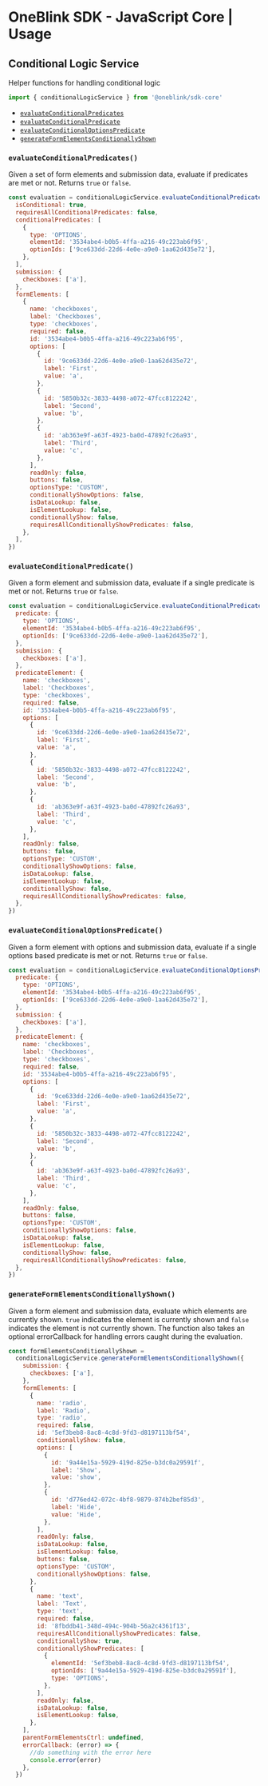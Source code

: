 # OneBlink SDK - JavaScript Core | Usage

## Conditional Logic Service

Helper functions for handling conditional logic

```js
import { conditionalLogicService } from '@oneblink/sdk-core'
```

- [`evaluateConditionalPredicates`](#evaluateconditionalpredicates)
- [`evaluateConditionalPredicate`](#evaluateconditionalpredicate)
- [`evaluateConditionalOptionsPredicate`](#evaluateconditionaloptionspredicate)
- [`generateFormElementsConditionallyShown`](#generateFormElementsConditionallyShown)

### `evaluateConditionalPredicates()`

Given a set of form elements and submission data, evaluate if predicates are met or not. Returns `true` or `false`.

```js
const evaluation = conditionalLogicService.evaluateConditionalPredicates({
  isConditional: true,
  requiresAllConditionalPredicates: false,
  conditionalPredicates: [
    {
      type: 'OPTIONS',
      elementId: '3534abe4-b0b5-4ffa-a216-49c223ab6f95',
      optionIds: ['9ce633dd-22d6-4e0e-a9e0-1aa62d435e72'],
    },
  ],
  submission: {
    checkboxes: ['a'],
  },
  formElements: [
    {
      name: 'checkboxes',
      label: 'Checkboxes',
      type: 'checkboxes',
      required: false,
      id: '3534abe4-b0b5-4ffa-a216-49c223ab6f95',
      options: [
        {
          id: '9ce633dd-22d6-4e0e-a9e0-1aa62d435e72',
          label: 'First',
          value: 'a',
        },
        {
          id: '5850b32c-3833-4498-a072-47fcc8122242',
          label: 'Second',
          value: 'b',
        },
        {
          id: 'ab363e9f-a63f-4923-ba0d-47892fc26a93',
          label: 'Third',
          value: 'c',
        },
      ],
      readOnly: false,
      buttons: false,
      optionsType: 'CUSTOM',
      conditionallyShowOptions: false,
      isDataLookup: false,
      isElementLookup: false,
      conditionallyShow: false,
      requiresAllConditionallyShowPredicates: false,
    },
  ],
})
```

### `evaluateConditionalPredicate()`

Given a form element and submission data, evaluate if a single predicate is met or not. Returns `true` or `false`.

```js
const evaluation = conditionalLogicService.evaluateConditionalPredicates({
  predicate: {
    type: 'OPTIONS',
    elementId: '3534abe4-b0b5-4ffa-a216-49c223ab6f95',
    optionIds: ['9ce633dd-22d6-4e0e-a9e0-1aa62d435e72'],
  },
  submission: {
    checkboxes: ['a'],
  },
  predicateElement: {
    name: 'checkboxes',
    label: 'Checkboxes',
    type: 'checkboxes',
    required: false,
    id: '3534abe4-b0b5-4ffa-a216-49c223ab6f95',
    options: [
      {
        id: '9ce633dd-22d6-4e0e-a9e0-1aa62d435e72',
        label: 'First',
        value: 'a',
      },
      {
        id: '5850b32c-3833-4498-a072-47fcc8122242',
        label: 'Second',
        value: 'b',
      },
      {
        id: 'ab363e9f-a63f-4923-ba0d-47892fc26a93',
        label: 'Third',
        value: 'c',
      },
    ],
    readOnly: false,
    buttons: false,
    optionsType: 'CUSTOM',
    conditionallyShowOptions: false,
    isDataLookup: false,
    isElementLookup: false,
    conditionallyShow: false,
    requiresAllConditionallyShowPredicates: false,
  },
})
```

### `evaluateConditionalOptionsPredicate()`

Given a form element with options and submission data, evaluate if a single options based predicate is met or not. Returns `true` or `false`.

```js
const evaluation = conditionalLogicService.evaluateConditionalOptionsPredicate({
  predicate: {
    type: 'OPTIONS',
    elementId: '3534abe4-b0b5-4ffa-a216-49c223ab6f95',
    optionIds: ['9ce633dd-22d6-4e0e-a9e0-1aa62d435e72'],
  },
  submission: {
    checkboxes: ['a'],
  },
  predicateElement: {
    name: 'checkboxes',
    label: 'Checkboxes',
    type: 'checkboxes',
    required: false,
    id: '3534abe4-b0b5-4ffa-a216-49c223ab6f95',
    options: [
      {
        id: '9ce633dd-22d6-4e0e-a9e0-1aa62d435e72',
        label: 'First',
        value: 'a',
      },
      {
        id: '5850b32c-3833-4498-a072-47fcc8122242',
        label: 'Second',
        value: 'b',
      },
      {
        id: 'ab363e9f-a63f-4923-ba0d-47892fc26a93',
        label: 'Third',
        value: 'c',
      },
    ],
    readOnly: false,
    buttons: false,
    optionsType: 'CUSTOM',
    conditionallyShowOptions: false,
    isDataLookup: false,
    isElementLookup: false,
    conditionallyShow: false,
    requiresAllConditionallyShowPredicates: false,
  },
})
```

### `generateFormElementsConditionallyShown()`

Given a form element and submission data, evaluate which elements are currently shown. `true` indicates the element is currently shown and `false` indicates the element is not currently shown.
The function also takes an optional errorCallback for handling errors caught during the evaluation.

```js
const formElementsConditionallyShown =
  conditionalLogicService.generateFormElementsConditionallyShown({
    submission: {
      checkboxes: ['a'],
    },
    formElements: [
      {
        name: 'radio',
        label: 'Radio',
        type: 'radio',
        required: false,
        id: '5ef3beb8-8ac8-4c8d-9fd3-d8197113bf54',
        conditionallyShow: false,
        options: [
          {
            id: '9a44e15a-5929-419d-825e-b3dc0a29591f',
            label: 'Show',
            value: 'show',
          },
          {
            id: 'd776ed42-072c-4bf8-9879-874b2bef85d3',
            label: 'Hide',
            value: 'Hide',
          },
        ],
        readOnly: false,
        isDataLookup: false,
        isElementLookup: false,
        buttons: false,
        optionsType: 'CUSTOM',
        conditionallyShowOptions: false,
      },
      {
        name: 'text',
        label: 'Text',
        type: 'text',
        required: false,
        id: '8fbddb41-348d-494c-904b-56a2c4361f13',
        requiresAllConditionallyShowPredicates: false,
        conditionallyShow: true,
        conditionallyShowPredicates: [
          {
            elementId: '5ef3beb8-8ac8-4c8d-9fd3-d8197113bf54',
            optionIds: ['9a44e15a-5929-419d-825e-b3dc0a29591f'],
            type: 'OPTIONS',
          },
        ],
        readOnly: false,
        isDataLookup: false,
        isElementLookup: false,
      },
    ],
    parentFormElementsCtrl: undefined,
    errorCallback: (error) => {
      //do something with the error here
      console.error(error)
    },
  })
```
